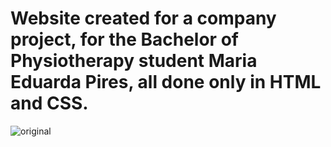 # Website created for a company project, for the Bachelor of Physiotherapy student Maria Eduarda Pires, all done only in HTML and CSS.


![original](https://user-images.githubusercontent.com/107058893/208747190-199d13b5-4a2e-4039-a079-6a4286695006.png)

